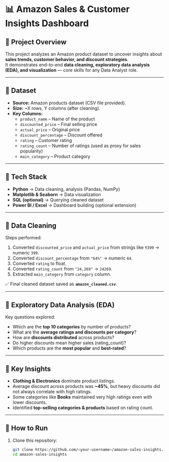 # 📊 Amazon Sales & Customer Insights Dashboard

## 🔹 Project Overview
This project analyzes an Amazon product dataset to uncover insights about **sales trends, customer behavior, and discount strategies**.  
It demonstrates end-to-end **data cleaning, exploratory data analysis (EDA), and visualization** — core skills for any Data Analyst role.

---

## 🔹 Dataset
- **Source:** Amazon products dataset (CSV file provided).  
- **Size:** ~X rows, Y columns (after cleaning).  
- **Key Columns:**  
  - `product_name` – Name of the product  
  - `discounted_price` – Final selling price  
  - `actual_price` – Original price  
  - `discount_percentage` – Discount offered  
  - `rating` – Customer rating  
  - `rating_count` – Number of ratings (used as proxy for sales popularity)  
  - `main_category` – Product category  

---

## 🔹 Tech Stack
- **Python** → Data cleaning, analysis (Pandas, NumPy)  
- **Matplotlib & Seaborn** → Data visualization  
- **SQL (optional)** → Querying cleaned dataset  
- **Power BI / Excel** → Dashboard building (optional extension)

---

## 🔹 Data Cleaning
Steps performed:
1. Converted `discounted_price` and `actual_price` from strings like `₹399` → numeric `399`.  
2. Converted `discount_percentage` from `"64%"` → numeric `64`.  
3. Converted `rating` to float.  
4. Converted `rating_count` from `"24,269"` → `24269`.  
5. Extracted `main_category` from `category` column.  

✅ Final cleaned dataset saved as **`amazon_cleaned.csv`**.

---

## 🔹 Exploratory Data Analysis (EDA)
Key questions explored:
- Which are the **top 10 categories** by number of products?  
- What are the **average ratings and discounts per category**?  
- How are **discounts distributed** across products?  
- Do higher discounts mean higher sales (rating_count)?  
- Which products are the **most popular** and **best-rated**?

---

## 🔹 Key Insights
- **Clothing & Electronics** dominate product listings.  
- Average discount across products was **~45%**, but heavy discounts did not always correlate with high ratings.  
- Some categories like **Books** maintained very high ratings even with lower discounts.  
- Identified **top-selling categories & products** based on rating count.  

---

## 🔹 How to Run
1. Clone this repository:
   ```bash
   git clone https://github.com/<your-username>/amazon-sales-insights.git
   cd amazon-sales-insights

